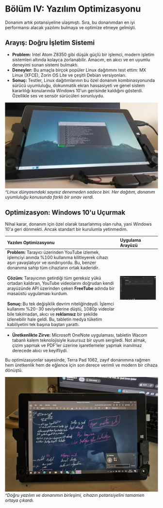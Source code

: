 # Bölüm IV: Yazılım Optimizasyonu

Donanım artık potansiyeline ulaşmıştı. Sıra, bu donanımdan en iyi performansı alacak yazılımı bulmaya ve optimize etmeye gelmişti.

## Arayış: Doğru İşletim Sistemi

*   **Problem:** Intel Atom Z8350 gibi düşük güçlü bir işlemci, modern işletim sistemleri altında kolayca zorlanabilir. Amacım, en akıcı ve en uyumlu deneyimi sunan sistemi bulmaktı.
*   **Deneyler:** Bu amaçla birçok popüler Linux dağıtımını test ettim: MX Linux (XFCE), Zorin OS Lite ve çeşitli Debian versiyonları.
*   **Sonuç:** Testler, Linux dağıtımlarının bu özel donanım kombinasyonunda sürücü uyumluluğu, dokunmatik ekran hassasiyeti ve genel sistem kararlılığı konularında Windows 10'un gerisinde kaldığını gösterdi. Özellikle ses ve sensör sürücüleri sorunluydu.

![Debian Kurulum Denemesi](../assets/images/debian%20net%20install%20kde%20plasma%20denerken%20kod%20ekrani%20açık.jpg)
*^Linux dünyasındaki sayısız denemeden sadece biri. Her dağıtım, donanım uyumluluğu konusunda farklı bir sınav verdi.*

## Optimizasyon: Windows 10'u Uçurmak

Nihai karar, donanım için özel olarak tasarlanmış olan ruha, yani Windows 10'a geri dönmekti. Ancak standart bir kurulumla yetinmedim.

| Yazılım Optimizasyonu | Uygulama Arayüzü |
| :--- | :--- |
| **Problem:** Tarayıcı üzerinden YouTube izlemek, işlemciyi anında %100 kullanıma kilitleyerek cihazı aşırı yavaşlatıyor ve ısındırıyordu. Bu, benzer donanıma sahip tüm cihazların ortak kaderidir. <br><br> **Çözüm:** Tarayıcının getirdiği tüm gereksiz yükü ortadan kaldıran, YouTube videolarını doğrudan kendi arayüzünde API üzerinden çeken **FreeTube** adında bir masaüstü uygulaması kurdum. <br><br> **Sonuç:** Bu tek değişiklik devrim niteliğindeydi. İşlemci kullanımı %20-30 seviyelerine düştü, 1080p videolar bile takılmadan, akıcı ve **reklamsız** bir şekilde izlenebilir hale geldi. Bu, tabletin medya tüketim kabiliyetini tek başına baştan yarattı. | <img src="../assets/images/freetube.jpg" width="350"> |

*   **Üretkenlikte Zirve:** Microsoft OneNote uygulaması, tabletin Wacom tabanlı kalem teknolojisiyle kusursuz bir uyum sergiledi. Not almak, çizim yapmak ve PDF'ler üzerine işaretlemeler yapmak inanılmaz derecede akıcı ve keyifliydi.

Bu optimizasyonlar sayesinde, Terra Pad 1062, zayıf donanımına rağmen hem üretkenlik hem de eğlence için son derece verimli ve modern bir cihaza dönüştü.

![Windows 10 ve OneNote ile Mükemmel Uyum](../assets/images/one%20note%20for%20windows%2010%20tablet%20dış%20çekim.jpg)
*^Doğru yazılım ve donanımın birleşimi, cihazın potansiyelini tamamen ortaya çıkardı.*
